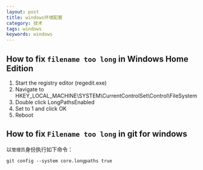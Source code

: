```yaml
---
layout: post
title: windows环境配置
category: 技术
tags: windows
keywords: windows
---
```


## How to fix `filename too long` in Windows Home Edition
1. Start the registry editor (regedit.exe)
2. Navigate to HKEY_LOCAL_MACHINE\SYSTEM\CurrentControlSet\Control\FileSystem
3. Double click LongPathsEnabled
4. Set to 1 and click OK
5. Reboot

## How to fix `Filename too long` in git for windows
以`管理员`身份执行如下命令：
```
git config --system core.longpaths true
```